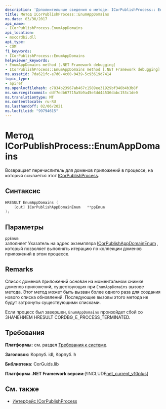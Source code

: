 ```yaml
---
description: 'Дополнительные сведения о методе: ICorPublishProcess:: Енумаппдомаинс'
title: Метод ICorPublishProcess::EnumAppDomains
ms.date: 03/30/2017
api_name:
- ICorPublishProcess.EnumAppDomains
api_location:
- mscordbi.dll
api_type:
- COM
f1_keywords:
- ICorPublishProcess::EnumAppDomains
helpviewer_keywords:
- EnumAppDomains method [.NET Framework debugging]
- ICorPublishProcess::EnumAppDomains method [.NET Framework debugging]
ms.assetid: 7da621fc-e7d0-4c00-9439-5c93619d7414
topic_type:
- apiref
ms.openlocfilehash: c7834b23967ab467c1589ee31929bf346b4b3b8f
ms.sourcegitcommit: ddf7edb67715a5b9a45e3dd44536dabc153c1de0
ms.translationtype: MT
ms.contentlocale: ru-RU
ms.lasthandoff: 02/06/2021
ms.locfileid: "99794615"
---
```

# <a name="icorpublishprocessenumappdomains-method"></a>Метод ICorPublishProcess::EnumAppDomains

Возвращает перечислитель для доменов приложений в процессе, на который ссылается этот [ICorPublishProcess](icorpublishprocess-interface.md).  
  
## <a name="syntax"></a>Синтаксис  
  
```cpp  
HRESULT EnumAppDomains (  
    [out] ICorPublishAppDomainEnum   **ppEnum  
);  
```  
  
## <a name="parameters"></a>Параметры  

 `ppEnum`  
 заполняет Указатель на адрес экземпляра [ICorPublishAppDomainEnum](icorpublishappdomainenum-interface.md) , который позволяет выполнять итерацию по коллекции доменов приложений в этом процессе.  
  
## <a name="remarks"></a>Remarks  

 Список доменов приложений основан на моментальном снимке доменов приложений, существующих при `EnumAppDomains` вызове метода. Этот метод может быть вызван более одного раза для создания нового списка обновлений. Последующие вызовы этого метода не будут затронуты существующими списками.  
  
 Если процесс был завершен, `EnumAppDomains` произойдет сбой со ЗНАЧЕНИЕМ HRESULT CORDBG_E_PROCESS_TERMINATED.  
  
## <a name="requirements"></a>Требования  

 **Платформы:** см. раздел [Требования к системе](../../get-started/system-requirements.md).  
  
 **Заголовок:** Корпуб. idl, Корпуб. h  
  
 **Библиотека:** CorGuids.lib  
  
 **Платформа .NET Framework версии:**[!INCLUDE[net_current_v10plus](../../../../includes/net-current-v10plus-md.md)]  
  
## <a name="see-also"></a>См. также

- [Интерфейс ICorPublishProcess](icorpublishprocess-interface.md)
